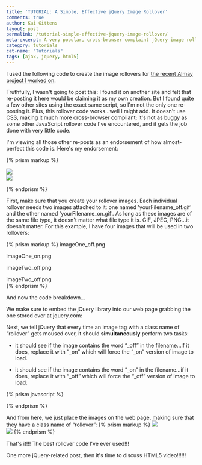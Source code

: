 ```yaml
---
title: 'TUTORIAL: A Simple, Effective jQuery Image Rollover'
comments: true
author: Kai Gittens
layout: post
permalink: /tutorial-simple-effective-jquery-image-rollover/
meta-excerpt: A very popular, cross-browser complaint jQuery image rollover
category: tutorials
cat-name: "Tutorials"
tags: [ajax, jquery, html5]
---
```


I used the following code to create the image rollovers for [the recent Almay project I worked on][1].

 [1]: http://kaidez.com/almay-project-using-html5-net-jquery/

Truthfully, I wasn't going to post this: I found it on another site and felt that re-posting it here would be claiming it as my own creation. But I found quite a few other sites using the exact same script, so I'm not the only one re-posting it. Plus, this rollover code works…well I might add. It doesn't use CSS, making it much more cross-browser compliant; it's not as buggy as some other JavaScript rollover code I've encountered, and it gets the job done with very little code. 

I'm viewing all those other re-posts as an endorsement of how almost-perfect this code is. Here's my endorsement: 

{% prism markup %}

<!DOCTYPE html> 
<html dir="ltr" lang="en-US">
<head>
<meta charset="UTF-8" />
<title>A Simple jQuery Image Rollover</title>

<script src="http://code.jquery.com/jquery-1.4.4.min.js" type="text/javascript"></script>

<script type="text/javascript">
$(document).ready(function() {
$("img.rollover").hover( 
function() { this.src = this.src.replace("_off", "_on"); 
}, 
function() { this.src = this.src.replace("_on", "_off"); 
});
}); 
</script>

</head>
<body> 

<a href="#"><img src="imageOne_off.png" class="rollover" /></a> 
<br />
<a href="#"><img src="imageTwo_off.png" class="rollover" /></a>

</body>
</html>
    
{% endprism %}

First, make sure that you create your rollover images. Each individual rollover needs two images attached to it: one named 'yourFilename_off.gif' and the other named 'yourFilename_on.gif'. As long as these images are of the same file type, it doesn't matter what file type it is. GIF, JPEG, PNG…it doesn't matter. For this example, I have four images that will be used in two rollovers:

{% prism markup %}
imageOne_off.png  

imageOne_on.png 

imageTwo_off.png  

imageTwo_off.png  
{% endprism %}


And now the code breakdown…

We make sure to embed the jQuery library into our web page grabbing the one stored over at jquery.com:

Next, we tell jQuery that every time an image tag with a class name of “rollover” gets moused over, it should **simultaneously** perform two tasks:

*   it should see if the image contains the word “\_off” in the filename…if it does, replace it with “\_on” which will force the “_on” version of image to load.  

*   it should see if the image contains the word “\_on” in the filename…if it does, replace it with “\_off” which will force the “_off” version of image to load.

{% prism javascript %}
<script type="text/javascript">
$(document).ready(function() {
$("img.rollover").hover( 
function() { this.src = this.src.replace("_off", "_on"); 
}, 
function() { this.src = this.src.replace("_on", "_off"); 
});
}); 
</script>
{% endprism %}
    
    
And from here, we just place the images on the web page, making sure that they have a class name of “rollover”:
{% prism markup %}
<a href="#"><img src="imageOne_off.png" class="rollover" /></a> 
<br />
<a href="#"><img src="imageTwo_off.png" class="rollover" /></a>
{% endprism %}

That's it!!! The best rollover code I've ever used!!!

One more jQuery-related post, then it's time to discuss HTML5 video!!!!!!